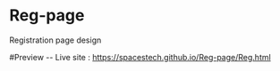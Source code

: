 # Reg-page
Registration page design

#Preview
-- Live site :  https://spacestech.github.io/Reg-page/Reg.html
